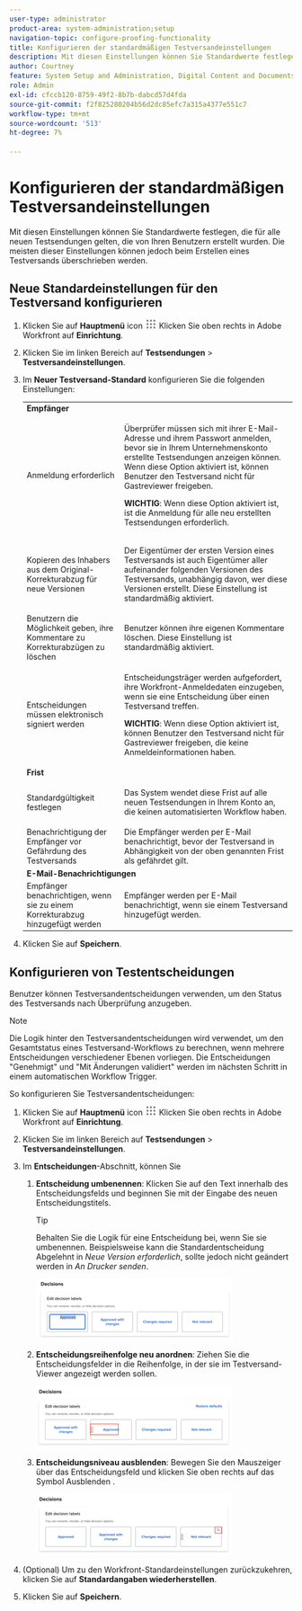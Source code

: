```yaml
---
user-type: administrator
product-area: system-administration;setup
navigation-topic: configure-proofing-functionality
title: Konfigurieren der standardmäßigen Testversandeinstellungen
description: Mit diesen Einstellungen können Sie Standardwerte festlegen, die für alle neuen Testsendungen gelten, die von Ihren Benutzern erstellt wurden. Die meisten dieser Einstellungen können jedoch beim Erstellen eines Testversands überschrieben werden.
author: Courtney
feature: System Setup and Administration, Digital Content and Documents
role: Admin
exl-id: cfccb120-8759-49f2-8b7b-dabcd57d4fda
source-git-commit: f2f825280204b56d2dc85efc7a315a4377e551c7
workflow-type: tm+mt
source-wordcount: '513'
ht-degree: 7%

---
```


# Konfigurieren der standardmäßigen Testversandeinstellungen

Mit diesen Einstellungen können Sie Standardwerte festlegen, die für alle neuen Testsendungen gelten, die von Ihren Benutzern erstellt wurden. Die meisten dieser Einstellungen können jedoch beim Erstellen eines Testversands überschrieben werden.

## Neue Standardeinstellungen für den Testversand konfigurieren

1. Klicken Sie auf **Hauptmenü** icon ![](assets/main-menu-icon.png) Klicken Sie oben rechts in Adobe Workfront auf **Einrichtung**.
1. Klicken Sie im linken Bereich auf **Testsendungen** > **Testversandeinstellungen**.
1. Im **Neuer Testversand-Standard** konfigurieren Sie die folgenden Einstellungen:

   <table style="table-layout:auto"> 
    <col> 
    <col> 
    <tbody> 
     <tr> 
      <td role="rowheader" colspan="2"><b>Empfänger</b></td> 
     </tr> 
     <tr> 
      <td role="rowheader">Anmeldung erforderlich</td> 
      <td> <p>Überprüfer müssen sich mit ihrer E-Mail-Adresse und ihrem Passwort anmelden, bevor sie in Ihrem Unternehmenskonto erstellte Testsendungen anzeigen können. Wenn diese Option aktiviert ist, können Benutzer den Testversand nicht für Gastreviewer freigeben.</p> <p><b>WICHTIG</b>: Wenn diese Option aktiviert ist, ist die Anmeldung für alle neu erstellten Testsendungen erforderlich.</p> </td> 
     </tr> 
     <tr> 
      <td role="rowheader">Kopieren des Inhabers aus dem Original-Korrekturabzug für neue Versionen</td> 
      <td> <p>Der Eigentümer der ersten Version eines Testversands ist auch Eigentümer aller aufeinander folgenden Versionen des Testversands, unabhängig davon, wer diese Versionen erstellt. Diese Einstellung ist standardmäßig aktiviert.</p> </td> 
     </tr> 
     <tr> 
      <td role="rowheader">Benutzern die Möglichkeit geben, ihre Kommentare zu Korrekturabzügen zu löschen</td> 
      <td>Benutzer können ihre eigenen Kommentare löschen. Diese Einstellung ist standardmäßig aktiviert.</td> 
     </tr> 
     <tr> 
      <td role="rowheader">Entscheidungen müssen elektronisch signiert werden </td> 
      <td> <p>Entscheidungsträger werden aufgefordert, ihre Workfront-Anmeldedaten einzugeben, wenn sie eine Entscheidung über einen Testversand treffen.</p> <p><b>WICHTIG</b>: Wenn diese Option aktiviert ist, können Benutzer den Testversand nicht für Gastreviewer freigeben, die keine Anmeldeinformationen haben.</p> </td> 
     </tr> 
     <tr> 
      <td role="rowheader" colspan="2"><b>Frist</b></td> 
     </tr> 
     <tr> 
      <td role="rowheader">Standardgültigkeit festlegen</td> 
      <td> <p>Das System wendet diese Frist auf alle neuen Testsendungen in Ihrem Konto an, die keinen automatisierten Workflow haben.</p> </td> 
     </tr> 
     <tr> 
      <td role="rowheader">Benachrichtigung der Empfänger vor Gefährdung des Testversands</td> 
      <td>Die Empfänger werden per E-Mail benachrichtigt, bevor der Testversand in Abhängigkeit von der oben genannten Frist als gefährdet gilt.</td> 
     </tr> 
     <tr> 
      <td role="rowheader" colspan="2"><b>E-Mail-Benachrichtigungen</b></td> 
     </tr> 
     <tr> 
      <td role="rowheader">Empfänger benachrichtigen, wenn sie zu einem Korrekturabzug hinzugefügt werden</td> 
      <td>Empfänger werden per E-Mail benachrichtigt, wenn sie einem Testversand hinzugefügt werden.</td> 
     </tr> 
    </tbody> 
   </table>

1. Klicken Sie auf **Speichern**.

## Konfigurieren von Testentscheidungen

Benutzer können Testversandentscheidungen verwenden, um den Status des Testversands nach Überprüfung anzugeben.

>[!NOTE]
>
>Die Logik hinter den Testversandentscheidungen wird verwendet, um den Gesamtstatus eines Testversand-Workflows zu berechnen, wenn mehrere Entscheidungen verschiedener Ebenen vorliegen. Die Entscheidungen &quot;Genehmigt&quot; und &quot;Mit Änderungen validiert&quot; werden im nächsten Schritt in einem automatischen Workflow Trigger.

So konfigurieren Sie Testversandentscheidungen:

1. Klicken Sie auf **Hauptmenü** icon ![](assets/main-menu-icon.png) Klicken Sie oben rechts in Adobe Workfront auf **Einrichtung**.
1. Klicken Sie im linken Bereich auf **Testsendungen** > **Testversandeinstellungen**.
1. Im **Entscheidungen**-Abschnitt, können Sie

   1. **Entscheidung umbenennen**: Klicken Sie auf den Text innerhalb des Entscheidungsfelds und beginnen Sie mit der Eingabe des neuen Entscheidungstitels.

      >[!TIP]
      >
      >Behalten Sie die Logik für eine Entscheidung bei, wenn Sie sie umbenennen. Beispielsweise kann die Standardentscheidung Abgelehnt in *Neue Version erforderlich*, sollte jedoch nicht geändert werden in *An Drucker senden*.

      ![](assets/rename-decision-350x109.png)

   1. **Entscheidungsreihenfolge neu anordnen**: Ziehen Sie die Entscheidungsfelder in die Reihenfolge, in der sie im Testversand-Viewer angezeigt werden sollen.

      ![](assets/move-decision-350x110.png)

   1. **Entscheidungsniveau ausblenden**: Bewegen Sie den Mauszeiger über das Entscheidungsfeld und klicken Sie oben rechts auf das Symbol Ausblenden .

      ![](assets/hide-decision-350x109.png)

1. (Optional) Um zu den Workfront-Standardeinstellungen zurückzukehren, klicken Sie auf **Standardangaben wiederherstellen**.
1. Klicken Sie auf **Speichern**.
